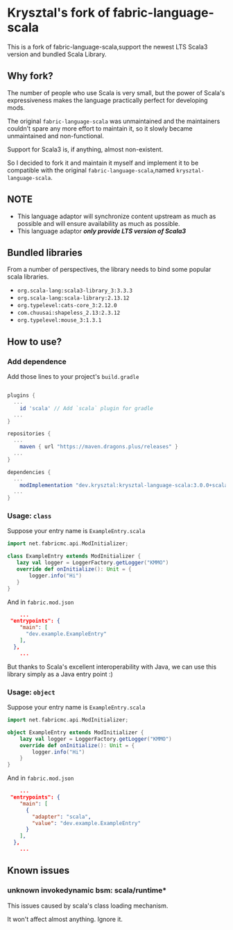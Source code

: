# Krysztal's fork of fabric-language-scala

This is a fork of fabric-language-scala,support the newest LTS Scala3 version and bundled Scala Library.

## Why fork?

The number of people who use Scala is very small, but the power of Scala's expressiveness makes the language practically perfect for developing mods.

The original `fabric-language-scala` was unmaintained and the maintainers couldn't spare any more effort to maintain it, so it slowly became unmaintained and non-functional.

Support for Scala3 is, if anything, almost non-existent.

So I decided to fork it and maintain it myself and implement it to be compatible with the original `fabric-language-scala`,named `krysztal-language-scala`.

## NOTE

- This language adaptor will synchronize content upstream as much as possible and will ensure availability as much as possible.
- This language adaptor _**only provide LTS version of Scala3**_

## Bundled libraries

From a number of perspectives, the library needs to bind some popular scala libraries.

- `org.scala-lang:scala3-library_3:3.3.3`
- `org.scala-lang:scala-library:2.13.12`
- `org.typelevel:cats-core_3:2.12.0`
- `com.chuusai:shapeless_2.13:2.3.12`
- `org.typelevel:mouse_3:1.3.1`

## How to use?

### Add dependence

Add those lines to your project's `build.gradle`

```groovy

plugins {
  ...
	id 'scala' // Add `scala` plugin for gradle
  ...
}

repositories {
  ...
	maven { url "https://maven.dragons.plus/releases" }
  ...
}

dependencies {
  ...
	modImplementation "dev.krysztal:krysztal-language-scala:3.0.0+scala.3.3.3"
  ...
}
```

### Usage: `class`

Suppose your entry name is `ExampleEntry.scala`

```scala
import net.fabricmc.api.ModInitializer;

class ExampleEntry extends ModInitializer {
   lazy val logger = LoggerFactory.getLogger("KMMO")
   override def onInitialize(): Unit = {
       logger.info("Hi")
   }
}
```

And in `fabric.mod.json`

```json
    ...
 "entrypoints": {
    "main": [
      "dev.example.ExampleEntry"
    ],
  },
    ...
```

But thanks to Scala's excellent interoperability with Java, we can use this library simply as a Java entry point :)

### Usage: `object`

Suppose your entry name is `ExampleEntry.scala`

```scala
import net.fabricmc.api.ModInitializer;

object ExampleEntry extends ModInitializer {
    lazy val logger = LoggerFactory.getLogger("KMMO")
    override def onInitialize(): Unit = {
        logger.info("Hi")
    }
}
```

And in `fabric.mod.json`

```json
    ...
 "entrypoints": {
    "main": [
      {
        "adapter": "scala",
        "value": "dev.example.ExampleEntry"
      }
    ],
  },
    ...
```

## Known issues

### unknown invokedynamic bsm: scala/runtime\*

This issues caused by scala's class loading mechanism.

It won't affect almost anything. Ignore it.
